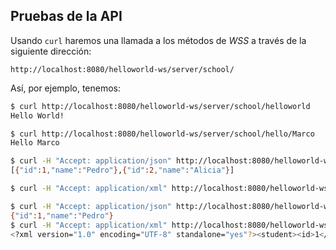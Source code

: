 ## Pruebas de la API

Usando `curl` haremos una llamada a los métodos de _WSS_ a través de la siguiente dirección:

```
http://localhost:8080/helloworld-ws/server/school/
```

Así, por ejemplo, tenemos:

```bash
$ curl http://localhost:8080/helloworld-ws/server/school/helloworld
Hello World!

$ curl http://localhost:8080/helloworld-ws/server/school/hello/Marco
Hello Marco

$ curl -H "Accept: application/json" http://localhost:8080/helloworld-ws/server/school/get/students
[{"id":1,"name":"Pedro"},{"id":2,"name":"Alicia"}]

$ curl -H "Accept: application/xml" http://localhost:8080/helloworld-ws/server/school/get/students

$ curl -H "Accept: application/json" http://localhost:8080/helloworld-ws/server/school/get/student/1
{"id":1,"name":"Pedro"}
$ curl -H "Accept: application/xml" http://localhost:8080/helloworld-ws/server/school/get/student/1
<?xml version="1.0" encoding="UTF-8" standalone="yes"?><student><id>1</id><name>Pedro</name></student>

```